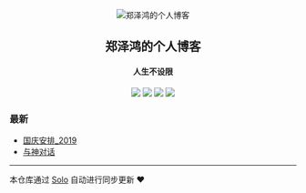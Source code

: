 <p align="center"><img alt="郑泽鸿的个人博客" src="https://static.b3log.org/images/brand/solo-32.png"></p><h2 align="center">
郑泽鸿的个人博客
</h2>

<h4 align="center">人生不设限</h4>
<p align="center"><a title="郑泽鸿的个人博客" target="_blank" href="https://github.com/zhengzehong/solo-blog"><img src="https://img.shields.io/github/last-commit/zhengzehong/solo-blog.svg?style=flat-square&color=FF9900"></a>
<a title="GitHub repo size in bytes" target="_blank" href="https://github.com/zhengzehong/solo-blog"><img src="https://img.shields.io/github/repo-size/zhengzehong/solo-blog.svg?style=flat-square"></a>
<a title="Solo Version" target="_blank" href="https://github.com/b3log/solo/releases"><img src="https://img.shields.io/badge/solo-3.6.5-f1e05a.svg?style=flat-square&color=blueviolet"></a>
<a title="Hits" target="_blank" href="https://github.com/b3log/hits"><img src="https://hits.b3log.org/zhengzehong/solo-blog.svg"></a></p>

### 最新

* [国庆安排_2019](http://blog.zzhlife.cn/articles/2019/10/01/1569887825099.html)
* [与神对话](http://blog.zzhlife.cn/articles/2019/09/27/1569593257282.html)



---

本仓库通过 [Solo](https://github.com/b3log/solo) 自动进行同步更新 ❤️ 